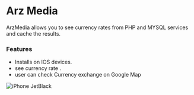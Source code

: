  # Arz Media

ArzMedia allows you to see currency rates from PHP and MYSQL services  and cache the results.


### Features

* Installs on IOS devices.
* see currency rate . 
* user can check Currency exchange on Google Map

![iPhone JetBlack](https://user-images.githubusercontent.com/24524023/61608695-e92b0e00-ac68-11e9-8f36-6a8f9f7080cc.png)
